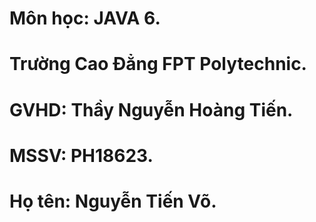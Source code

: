 # Môn học: JAVA 6.
# Trường Cao Đẳng FPT Polytechnic.
# GVHD: Thầy Nguyễn Hoàng Tiến.
# MSSV: PH18623.
# Họ tên: Nguyễn Tiến Võ.